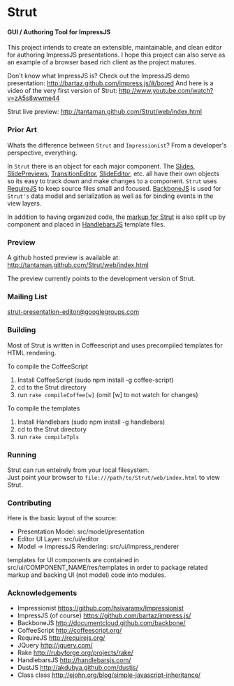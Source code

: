 Strut
=======

#### GUI / Authoring Tool for ImpressJS ####

This project intends to create an extensible, maintainable, and clean editor for authoring ImpressJS presentations.
I hope this project can also serve as an example of a browser based rich client as the project matures.

Don't know what ImpressJS is?  Check out the ImpressJS demo presentation: http://bartaz.github.com/impress.js/#/bored
And here is a video of the very first version of Strut: http://www.youtube.com/watch?v=zA5s8wwme44

Strut live preview: http://tantaman.github.com/Strut/web/index.html

### Prior Art ###

Whats the difference between ```Strut``` and ```Impressionist```?
From a developer's perspective, everything.  

In ```Strut``` there is an object for each major component.  The 
[Slides](https://github.com/tantaman/Strut/blob/master/src/model/presentation/Slide.coffee), 
[SlidePreviews](https://github.com/tantaman/Strut/blob/master/src/ui/editor/transition_editor/TransitionSlideSnapshot.coffee), 
[TransitionEditor](https://github.com/tantaman/Strut/blob/master/src/ui/editor/transition_editor/TransitionEditor.coffee), 
[SlideEditor](https://github.com/tantaman/Strut/blob/master/src/ui/editor/SlideEditor.coffee),
etc. all have their own objects so its easy to
track down and make changes to a component.  ```Strut``` uses [RequireJS](http://requirejs.org/) to keep source files small and
focused.  [BackboneJS](http://documentcloud.github.com/backbone/) is used for ```Strut's``` data model and serialization as well as for binding events in the 
view layers.  

In addition to having organized code, the [markup for Strut](https://github.com/tantaman/Strut/tree/master/src/ui/editor/res/templates) is also 
split up by component and placed in [HandlebarsJS](http://handlebarsjs.com/) template files. 

### Preview ###

A github hosted preview is available at: http://tantaman.github.com/Strut/web/index.html

The preview currently points to the development version of Strut.

### Mailing List ###
strut-presentation-editor@googlegroups.com

### Building ###

Most of Strut is written in Coffeescript and uses precompiled templates for HTML rendering.

To compile the CoffeeScript

1. Install CoffeeScript (sudo npm install -g coffee-script)
2. cd to the Strut directory
3. run `rake compileCoffee[w]`  (omit [w] to not watch for changes)

To compile the templates

1. Install Handlebars (sudo npm install -g handlebars)
2. cd to the Strut directory
3. run `rake compileTpls`

### Running ###

Strut can run enteirely from your local filesystem.  
Just point your browser to `file:///path/to/Strut/web/index.html` to view Strut.

### Contributing ###

Here is the basic layout of the source:

* Presentation Model: src/model/presentation
* Editor UI Layer: src/ui/editor
* Model -> ImpressJS Rendering: src/ui/impress_renderer

templates for UI components are contained in src/ui/COMPONENT_NAME/res/templates
in order to package related markup and backing UI (not model) code into modules.

### Acknowledgements ###

* Impressionist https://github.com/hsivaramx/Impressionist
* ImpressJS (of course) https://github.com/bartaz/impress.js/
* BackboneJS http://documentcloud.github.com/backbone/
* CoffeeScript http://coffeescript.org/
* RequireJS http://requirejs.org/
* JQuery http://jquery.com/
* Rake http://rubyforge.org/projects/rake/
* HandlebarsJS http://handlebarsjs.com/
* DustJS http://akdubya.github.com/dustjs/
* Class class http://ejohn.org/blog/simple-javascript-inheritance/